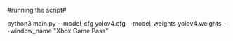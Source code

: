 #running the script# 

python3 main.py --model_cfg yolov4.cfg --model_weights yolov4.weights --window_name "Xbox Game Pass"

